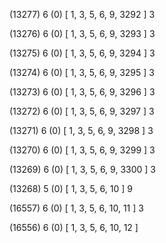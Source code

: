 (13277) 6 (0) [ 1, 3, 5, 6, 9, 3292 ] 3 


(13276) 6 (0) [ 1, 3, 5, 6, 9, 3293 ] 3 


(13275) 6 (0) [ 1, 3, 5, 6, 9, 3294 ] 3 


(13274) 6 (0) [ 1, 3, 5, 6, 9, 3295 ] 3 


(13273) 6 (0) [ 1, 3, 5, 6, 9, 3296 ] 3 


(13272) 6 (0) [ 1, 3, 5, 6, 9, 3297 ] 3 


(13271) 6 (0) [ 1, 3, 5, 6, 9, 3298 ] 3 


(13270) 6 (0) [ 1, 3, 5, 6, 9, 3299 ] 3 


(13269) 6 (0) [ 1, 3, 5, 6, 9, 3300 ] 3 


(13268) 5 (0) [ 1, 3, 5, 6, 10 ] 9 


(16557) 6 (0) [ 1, 3, 5, 6, 10, 11 ] 3 


(16556) 6 (0) [ 1, 3, 5, 6, 10, 12 ]  

